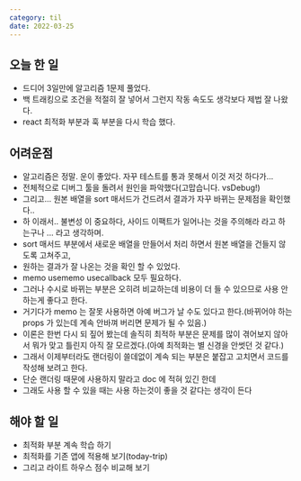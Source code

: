 ```yaml
---
category: til
date: 2022-03-25
---
```


## 오늘 한 일

- 드디어 3일만에 알고리즘 1문제 풀었다.
- 백 트래킹으로 조건을 적절히 잘 넣어서 그런지 작동 속도도 생각보다 제법 잘 나왔다.
- react 최적화 부분과 훅 부분을 다시 학습 했다.

## 어려운점

- 알고리즘은 정말. 운이 좋았다. 자꾸 테스트를 통과 못해서 이것 저것 하다가...
- 전체적으로 디버그 툴을 돌려서 원인을 파악했다(고맙습니다. vsDebug!)
- 그리고... 원본 배열을 sort 매서드가 건드려서 결과가 자꾸 바뀌는 문제점을 확인했다..
- 하 이래서.. 불변성 이 중요하다, 사이드 이팩트가 일어나는 것을 주의해라 라고 하는구나 ... 라고 생각하며.
- sort 매서드 부분에서 새로운 배열을 만들어서 처리 하면서 원본 배열을 건들지 않도록 고쳐주고,
- 원하는 결과가 잘 나온는 것을 확인 할 수 있었다.
- memo usememo usecallback 모두 필요하다.
- 그러나 수시로 바뀌는 부분은 오히려 비교하는데 비용이 더 들 수 있으므로 사용 안하는게 좋다고 한다.
- 거기다가 memo 는 잘못 사용하면 아예 버그가 날 수도 있다고 한다.(바뀌어야 하는 props 가 있는데 계속 안바껴 버리면 문제가 될 수 있음.)
- 이론은 한번 다시 되 짚어 봤는데 솔직히 최적하 부분은 문제를 많이 겪어보지 않아서 뭐가 맞고 틀린지 아직 잘 모르겠다.(아예 최적화는 별 신경을 안썻던 것 같다.)
- 그래서 이제부터라도 랜더링이 쓸데없이 계속 되는 부분은 붙잡고 고치면서 코드를 작성해 보려고 한다.
- 단순 랜더링 때문에 사용하지 말라고 doc 에 적혀 있긴 한데
- 그래도 사용 할 수 있을 때는 사용 하는것이 좋을 것 같다는 생각이 든다

## 해야 할 일

- 최적화 부분 계속 학습 하기
- 최적화를 기존 앱에 적용해 보기(today-trip)
- 그리고 라이트 하우스 점수 비교해 보기

